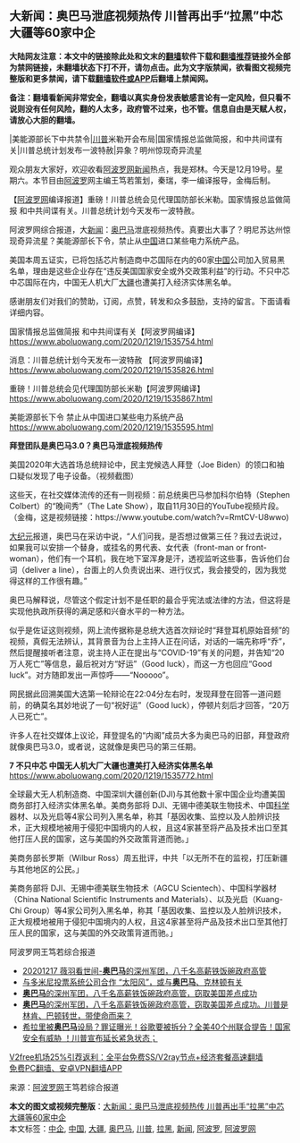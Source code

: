  <h2>大新闻：奥巴马泄底视频热传 川普再出手“拉黑”中芯大疆等60家中企</h2> <p class="notice"><b>大陆网友注意：本文中的链接除此处和文末的<a href="https://github.com/bannedbook/fanqiang" >翻墙</a>软件下载和<a href="https://github.com/killgcd/justmysocks/blob/master/README.md">翻墙推荐</a>链接外全部为禁网链接，未翻墙状态下打不开，请勿点击。此为文字版禁闻，欲看图文视频完整版和更多禁闻，请下载<a href="https://github.com/bannedbook/fanqiang">翻墙软件或APP</a>后翻墙上禁闻网。</p><p>备注：翻墙看新闻非常安全，翻墙以真实身份发表敏感言论有一定风险，但只看不说则没有任何风险，翻的人太多，政府管不过来，也不管。信息自由是天赋人权，请放心大胆的翻墙。</b></p>  <div class="entry"> <p id="summary">|美能源部长下中共禁令|<a href="https://www.bannedbook.org/bnews/tag/%e5%b7%9d%e6%99%ae/" class="st_tag internal_tag" rel="tag" title="标签 川普 下的日志">川普</a>米勒开会布局|国家情报总监做简报，和中共间谍有关|川普总统计划发布一波特赦|异象？明州惊现奇异流星</p> <p>观众朋友大家好，欢迎收看<span class='wp_keywordlink_affiliate'><a href="https://www.aboluowang.com/" title="阿波罗网" target="_blank">阿波罗网</a></span><a href="https://www.bannedbook.org/bnews/tag/%E6%96%B0%E9%97%BB/" class="st_tag internal_tag" rel="tag" title="标签 新闻 下的日志">新闻</a>热点，我是郑林。今天是12月19号。星期六。本节目由<a href="https://www.bannedbook.org/bnews/tag/%E9%98%BF%E6%B3%A2%E7%BD%97/" class="st_tag internal_tag" rel="tag" title="标签 阿波罗 下的日志">阿波罗</a>网主编王笃若策划，秦瑞，李一编译报导，金梅后制。</p> <p>【<a href="https://www.bannedbook.org/bnews/tag/%e9%98%bf%e6%b3%a2%e7%bd%97%e7%bd%91/" class="st_tag internal_tag" rel="tag" title="标签 阿波罗网 下的日志">阿波罗网</a>编译报道】重磅！川普总统会见代理国防部长米勒。国家情报总监做简报 和中共间谍有关。川普总统计划今天发布一波特赦。</p> <p>阿波罗网综合报道，大<span class='wp_keywordlink_affiliate'><a href="https://www.bannedbook.org/" title="新闻">新闻</a></span>：<a href="https://www.bannedbook.org/bnews/tag/%e5%a5%a5%e5%b7%b4%e9%a9%ac/" class="st_tag internal_tag" rel="tag" title="标签 奥巴马 下的日志">奥巴马</a>泄底视频热传。真要出大事了？明尼苏达州惊现奇异流星？美能源部长下令，禁止从<span class='wp_keywordlink_affiliate'><a href="https://www.bannedbook.org/" title="中国" target="_blank">中国</a></span>进口某些电力系统产品。</p> <p>美国本周五证实，已将包括芯片制造商中芯国际在内的60家<a href="https://www.bannedbook.org/bnews/tag/%E4%B8%AD%E5%9B%BD/" class="st_tag internal_tag" rel="tag" title="标签 中国 下的日志">中国</a>公司加入贸易黑名单，理由是这些企业存在“违反美国国家安全或外交政策利益”的行动。不只中芯中芯国际在内，中国无人机大厂<a href="https://www.bannedbook.org/bnews/tag/%E5%A4%A7%E7%96%86/" class="st_tag internal_tag" rel="tag" title="标签 大疆 下的日志">大疆</a>也遭美打入经济实体黑名单。</p> <p>感谢朋友们对我们的赞助，订阅，点赞，转发和众多鼓励，支持的留言。下面请看详细内容。</p> <p>国家情报总监做简报 和中共间谍有关【阿波罗网编译】 <a href="https://www.aboluowang.com/2020/1219/1535754.html">https://www.aboluowang.com/2020/1219/1535754.html</a></p>  <p>消息：川普总统计划今天发布一波特赦 【阿波罗网编译】 <a href="https://www.aboluowang.com/2020/1219/1535826.html">https://www.aboluowang.com/2020/1219/1535826.html</a></p> <p>重磅！川普总统会见代理国防部长米勒【阿波罗网编译】 <a href="https://www.aboluowang.com/2020/1219/1535867.html">https://www.aboluowang.com/2020/1219/1535867.html</a></p> <p>美能源部长下令 禁止从中国进口某些电力系统产品 <a href="https://www.aboluowang.com/2020/1219/1535595.html">https://www.aboluowang.com/2020/1219/1535595.html</a></p> <p><strong>拜登团队是奥巴马3.0？奥巴马泄底视频热传</strong></p> <p>美国2020年大选首场总统辩论中，民主党候选人拜登（Joe Biden）的领口和袖口疑似发现了电子设备。（视频截图）</p> <p>这些天，在社交媒体流传的还有一则视频：前总统奥巴马参加科尔伯特（Stephen Colbert）的“晚间秀”（The Late Show），取自11月30日的YouTube视频片段。（金梅，这是视频链接：https://www.youtube.com/watch?v=RmtCV-U8wwo)</p> <p></p>  <p></p> <p><span class='wp_keywordlink_affiliate'><a href="http://www.epochtimes.com/" title="大纪元" target="_blank">大纪元</a></span>报道，奥巴马在采访中说，“人们问我，是否想过做第三任？我过去说过，如果我可以安排一个替身，或挂名的男代表、女代表（front-man or front-woman），他们有一个耳机，我在地下室浑身是汗，透视监听这些事，告诉他们台词（deliver a line），台面上的人负责说出来、进行仪式，我会接受的，因为我觉得这样的工作很有趣。”</p> <p>奥巴马解释说，尽管这个假定计划不是任职的最合乎宪法或法律的方法，但这将是实现他执政所获得的满足感和兴奋水平的一种方法。</p> <p>似乎是佐证这则视频，网上流传据称是总统大选首次辩论时“拜登耳机原始音频”的视频，真假无法辨认，其背景音为台上主持人正在问话，对话的一端先称呼“乔”，然后提醒接听者注意，说主持人正在提出与“COVID-19”有关的问题，并告知“20万人死亡”等信息，最后祝对方“好运”（Good luck），而这一方也回应“Good luck”。对方随即发出一声惊呼——“Nooooo”。</p> <p>网民据此回溯美国大选第一轮辩论在22:04分左右时，发现拜登在回答一道问题前，的确莫名其妙地说了一句“祝好运”（Good luck），停顿片刻后才回答，“20万人已死亡”。</p> <p>许多人在社交媒体上议论，拜登提名的“内阁”成员大多为奥巴马的旧部，拜登政府就像奥巴马3.0，或者说，这就像是奥巴马的第三任期。</p> <p><strong>7 不只中芯 中国无人机大厂大疆也遭美打入经济实体黑名单 </strong><a href="https://www.aboluowang.com/2020/1219/1535772.html">https://www.aboluowang.com/2020/1219/1535772.html</a></p>  <p>全球最大无人机制造商、中国深圳大疆创新(DJI)与其他数十家中国企业均遭美国商务部打入经济实体黑名单。美商务部将 DJI、无锡中德美联生物技术、中国<span class='wp_keywordlink'><a href="https://www.bannedbook.org/forum11/topic309.html" title="禁片：“科学”的棍子" target="_blank">科学</a></span>器材、以及光启等4家公司列入黑名单，称其「基因收集、监控以及人脸辨识技术，正大规模地被用于侵犯中国境内的人权，且这4家甚至将产品及技术出口至其他打压人民的国家，这与美国的外交政策背道而驰。」</p> <p>美商务部长罗斯（Wilbur Ross）周五批评，中共「以无所不在的监视，打压新疆与其他地区的公民。」</p> <p>美商务部将 DJI、无锡中德美联生物技术（AGCU Scientech）、中国科学器材（China National Scientific Instruments and Materials）、以及光启（Kuang-Chi Group）等4家公司列入黑名单，称其「基因收集、监控以及人脸辨识技术，正大规模地被用于侵犯中国境内的人权，且这4家甚至将产品及技术出口至其他打压人民的国家，这与美国的外交政策背道而驰。」</p> <p>阿波罗网王笃若综合报道</p> <p></p> <p></p> <ul class='op-related-articles' title='相关阅读'> <li><a href='https://www.bannedbook.org/bnews/taiwannews/20201219/1451050.html' target='_blank'>20201217 薇羽看世间-<b>奥巴马</b>的深州军团，八千名高薪铁饭碗政府高管</a></li> <li><a href='https://www.bannedbook.org/bnews/bannedvideo/20201218/1450423.html' target='_blank'>与多米尼投票系统公司合作 “太阳风”，或与<b>奥巴马</b>、克林顿有关</a></li> <li><a href='https://www.bannedbook.org/bnews/taiwannews/20201218/1450350.html' target='_blank'><b>奥巴马</b>的深州军团，八千名高薪铁饭碗政府高管，窃取美国差点成功</a></li> <li><a href='https://www.bannedbook.org/bnews/cbnews/20201218/1450276.html' target='_blank'><b>奥巴马</b>的深州军团，八千名高薪铁饭碗政府高管，窃取美国差点成功。川普是林肯、巴顿转世，带使命而来？</a></li> <li><a href='https://www.bannedbook.org/bnews/cbnews/20201218/1450252.html' target='_blank'>希拉里被<b>奥巴马</b>设局？罪证曝光！谷歌要被拆分？全美40个州联合提告！国家安全有威胁 ！川普宣布延长紧急状态；</a></li> </ul> <p class="texttj"> <a href="https://github.com/bannedbook/fanqiang/wiki/V2ray%E6%9C%BA%E5%9C%BA" target="_blank">V2free机场25%引荐返利：全平台免费SS/V2ray节点+经济套餐高速翻墙</a><br/> <a href="https://github.com/bannedbook/fanqiang/wiki/%E7%A6%81%E9%97%BB%E7%BD%91%E5%AE%89%E5%8D%93%E7%BF%BB%E5%A2%99%E6%96%B0%E9%97%BBAPP" target="_blank">免费PC翻墙、安卓VPN翻墙APP</a></p><p> 来源：<a href="https://www.aboluowang.com/2020/1219/1535976.html" target="_blank">阿波罗网</a>王笃若综合报道 </p> <a name='sharetosocial'></a>       <div><b>本文的图文或视频完整版</b>：<a href='https://www.bannedbook.org/bnews/topimagenews/20201219/1451143.html'>大新闻：奥巴马泄底视频热传 川普再出手“拉黑”中芯大疆等60家中企</a></div>  </div><!--END ENTRY--> <div class="postfooter"> <div>本文标签：<a href="https://www.bannedbook.org/bnews/tag/%E4%B8%AD%E4%BC%81/" rel="tag">中企</a>, <a href="https://www.bannedbook.org/bnews/tag/%E4%B8%AD%E5%9B%BD/" rel="tag">中国</a>, <a href="https://www.bannedbook.org/bnews/tag/%E5%A4%A7%E7%96%86/" rel="tag">大疆</a>, <a href="https://www.bannedbook.org/bnews/tag/%e5%a5%a5%e5%b7%b4%e9%a9%ac/" rel="tag">奥巴马</a>, <a href="https://www.bannedbook.org/bnews/tag/%e5%b7%9d%e6%99%ae/" rel="tag">川普</a>, <a href="https://www.bannedbook.org/bnews/tag/%E6%8B%89%E9%BB%91/" rel="tag">拉黑</a>, <a href="https://www.bannedbook.org/bnews/tag/%E6%96%B0%E9%97%BB/" rel="tag">新闻</a>, <a href="https://www.bannedbook.org/bnews/tag/%E9%98%BF%E6%B3%A2%E7%BD%97/" rel="tag">阿波罗</a>, <a href="https://www.bannedbook.org/bnews/tag/%e9%98%bf%e6%b3%a2%e7%bd%97%e7%bd%91/" rel="tag">阿波罗网</a></div>  </div><!--END POSTFOOTER--> 